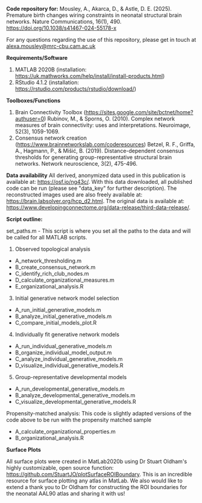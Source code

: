 **Code repository for:**
Mousley, A., Akarca, D., & Astle, D. E. (2025). Premature birth changes wiring constraints in neonatal structural brain networks. Nature Communications, 16(1), 490. https://doi.org/10.1038/s41467-024-55178-x 

For any questions regarding the use of this repository, please get in touch at alexa.mousley@mrc-cbu.cam.ac.uk

**Requirements/Software**
1) MATLAB 2020B (installation: https://uk.mathworks.com/help/install/install-products.html)
2) RStudio 4.1.2 (installation: https://rstudio.com/products/rstudio/download/)

**Toolboxes/Functions**
1) Brain Connectivity Toolbox (https://sites.google.com/site/bctnet/home?authuser=0)
Rubinov, M., & Sporns, O. (2010). Complex network measures of brain connectivity: uses and interpretations. Neuroimage, 52(3), 1059-1069.
2) Consensus network creation (https://www.brainnetworkslab.com/coderesources)
Betzel, R. F., Griffa, A., Hagmann, P., & Mišić, B. (2019). 
Distance-dependent consensus thresholds for generating group-representative
structural brain networks. Network neuroscience, 3(2), 475-496.

**Data availability**
All derived, anonymized data used in this publication is available at: https://osf.io/ng43c/. With this data downloaded, all published code can be run (please see "data_key" for further description). The reconstructed images used are also freely available at: https://brain.labsolver.org/hcp_d2.html. The original data is available at: https://www.developingconnectome.org/data-release/third-data-release/.

**Script outline:**

set_paths.m - This script is where you set all the paths to the data and will be called for all MATLAB scripts.

1) Observed topological analysis
- A_network_thresholding.m
- B_create_consensus_network.m
- C_identify_rich_club_nodes.m
- D_calculate_organizational_measures.m
- E_organizational_analysis.R  

3) Initial generative network model selection 
- A_run_initial_generative_models.m
- B_analyze_initial_generative_models.m  
- C_compare_initial_models_plot.R

4) Individually fit generative network models 
- A_run_individual_generative_models.m
- B_organize_individual_model_output.m 
- C_analyze_individual_generative_models.m 
- D_visualize_individual_generative_models.R 

5) Group-representative developmental models 
- A_run_developmental_generative_models.m
- B_analyze_developmental_generative_models.m 
- C_visualize_developmental_generative_models.R 

Propensity-matched analysis: This code is slightly adapted versions of the code above to be run with the propensity matched sample
- A_calculate_organizational_properties.m
- B_organizational_analysis.R

**Surface Plots**

All surface plots were created in MatLab2020b using Dr Stuart Oldham's highly  customizable, open source function: https://github.com/StuartJO/plotSurfaceROIBoundary. This is an incredible resource for surface plotting any atlas in MatLab. We also would like to extend a thank you to Dr Oldham for constructing the ROI boundaries for the neonatal AAL90 atlas and sharing it with us!

